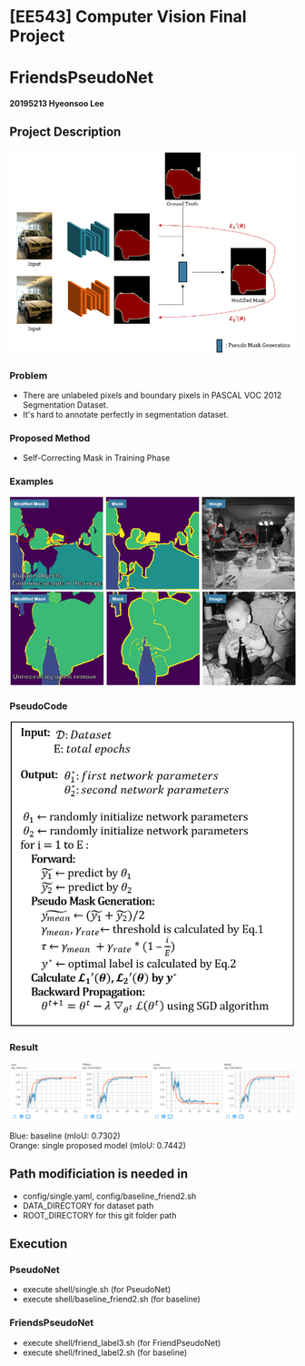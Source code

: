 # **[EE543]** Computer Vision Final Project
# FriendsPseudoNet
#### 20195213 Hyeonsoo Lee

## Project Description
![figure](./images/figure.jpg)  

### Problem
- There are unlabeled pixels and boundary pixels in PASCAL VOC 2012 Segmentation Dataset.  
- It's hard to annotate perfectly in segmentation dataset.

### Proposed Method
- Self-Correcting Mask in Training Phase

### Examples
![example1](./images/example1.jpg)
![example2](./images/example2.jpg)

### PseudoCode
![psuedo](./images/pseudo%20code.png)

### Result
![Result](./images/Result.png)

Blue: baseline (mIoU: 0.7302)  
Orange: single proposed model (mIoU: 0.7442)

## Path modificiation is needed in 
- config/single.yaml, config/baseline_friend2.sh
- DATA_DIRECTORY for dataset path
- ROOT_DIRECTORY for this git folder path

## Execution
### PseudoNet
- execute shell/single.sh (for PseudoNet)
- execute shell/baseline_friend2.sh (for baseline)
### FriendsPseudoNet
- execute shell/friend_label3.sh (for FriendPseudoNet)
- execute shell/frined_label2.sh (for baseline)
